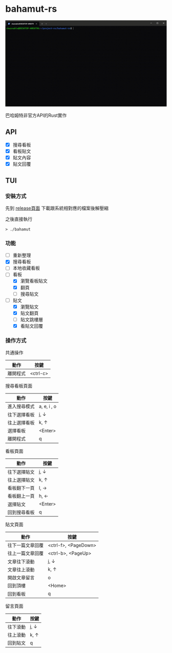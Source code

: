 # bahamut-rs

![demo](./doc/sample.gif)

巴哈姆特非官方API的Rust實作

## API

- [x] 搜尋看板
- [x] 看板貼文
- [x] 貼文內容
- [x] 貼文回覆

## TUI

### 安裝方式

先到 [release頁面](https://github.com/ckaznable/bahamut-rs/releases/tag/latest) 下載跟系統相對應的檔案後解壓縮

之後直接執行

```shell
> ./bahamut
```

### 功能

- [ ] 重新整理
- [x] 搜尋看板
- [ ] 本地收藏看板
- [ ] 看板
  - [x] 瀏覽看板貼文
  - [x] 翻頁
  - [ ] 搜尋貼文
- [ ] 貼文
  - [x] 瀏覽貼文
  - [x] 貼文翻頁
  - [ ] 貼文跳樓層
  - [x] 看貼文回覆

### 操作方式

共通操作

|動作|按鍵|
|---|---|
|離開程式|\<ctrl-c\>|

搜尋看板頁面

|動作|按鍵|
|---|---|
|進入搜尋模式|a, e, i , o|
|往下選擇看板|j, ↓|
|往上選擇看板|k, ↑|
|選擇看板|\<Enter\>|
|離開程式|q|

看板頁面

|動作|按鍵|
|---|---|
|往下選擇貼文|j, ↓|
|往上選擇貼文|k, ↑|
|看板翻下一頁|l, →|
|看板翻上一頁|h, ←|
|選擇貼文|\<Enter\>|
|回到搜尋看板|q|

貼文頁面

|動作|按鍵|
|---|---|
|往下一篇文章回覆|\<ctrl-f\>, \<PageDown\>|
|往上一篇文章回覆|\<ctrl-b\>, \<PageUp\>|
|文章往下滾動|j, ↓|
|文章往上滾動|k, ↑|
|開啟文章留言|o|
|回到頂樓|\<Home\>|
|回到看板|q|

留言頁面

|動作|按鍵|
|---|---|
|往下滾動|j, ↓|
|往上滾動|k, ↑|
|回到貼文|q|
